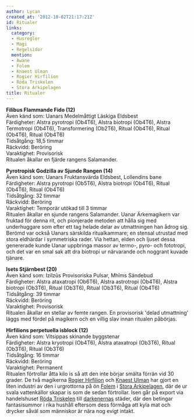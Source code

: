 ```yaml
---
author: Lycan
created_at: '2012-10-02T21:17:21Z'
id: Ritualer
links:
  category:
  - Husregler
  - Magi
  - Regelsidor
  mention:
  - Awane
  - Folem
  - Knaest Ulman
  - Rogier Hirfilion
  - Röda Triskelen
  - Stora Arkipelagen
title: Ritualer
---
```


**Filibus Flammande Fido (12)**\
Även känd som: Uanars Medelmåttigt Läskiga Eldsbest\
Färdigheter: Alstra pyrotropi (Ob4T6), Alstra biotropi (Ob4T6), Alstra Termotropi (Ob4T6),
Transformering (Ob2T6), Ritual (Ob4T6), Ritual (Ob4T6), Ritual (Ob4T6)\
Tidsåtgång: 18,5 timmar\
Räckvidd: Beröring\
Varaktighet: Provisorisk\
Ritualen åkallar en fjärde rangens Salamander.

**Pyrotropisk Godzilla av Sjunde Rangen (14)**\
Även känd som: Uanars Fruktansvärda Eldsbest, Lollendins bane\
Färdigheter: Alstra pyrotropi (Ob5T6), Alstra biotropi (Ob4T6), Ritual (Ob4T6), Ritual (Ob4T6)\
Tidsåtgång: 32 timmar\
Räckvidd: Beröring\
Varaktighet: Temporär utökad till 3 timmar\
Ritualen åkallar en sjunde rangens Salamander. Uanar Ärkemagikern var fruktad för denna rit, och
pionjerade metoden att hålla sig med underhuggare som efter ett tag helade delar av utmattningen han
ådrog sig. Berömd var också Uanars särskilda ritualkammare; en stensal utrustad med stora eldhärdar
i symmetriska rader. Via hettan, elden och ljuset dessa genererade kunde Uanar uppbringa massor av
termo-, pyro- och fototropi, och det var en smal sak att dra biotropi ur närvarande och noggrant
kuvade tjänare.

**Isets Stjärnbest (20)**\
Även känd som: Izílzûs Provisoriska Pulsar, Mhîms Sändebud\
Färdigheter: Alstra ataxatropi (Ob6T6), Alstra astrotropi (Ob4T6), Alstra biotropi (Ob3T6), Ritual
(Ob3T6), Ritual (Ob3T6), Ritual (Ob4T6)\
Tidsåtgång: 39 timmar\
Räckvidd: Beröring\
Varaktighet: Provisorisk\
Ritualen åkallar en stellar av femte rangen. En provisorisk 'delad utmattning' läggs med fördel på
magikern och en villig slav innan ritualen påbörjas.

**Hirfilions perpetuella isblock (12)**\
Även känd som: Vitsippas skinande byggstenar\
Färdigheter: Alstra kryotropi (Ob4T6), Alstra ataxatropi (Ob3T6), Ritual (Ob3T6), Ritual (Ob3T6)\
Tidsåtgång: 16 timmar\
Räckvidd: Beröring\
Varaktighet: Permanent\
Ritualen förtrollar åtta kilo is så att den inte börjar smälta förrän vid 30 grader. De två
magikerna [Rogier Hirfilion] och [Knaest Ulman] har gjort en liten industri av den i urgrottorna på
ön [Folem] i [Stora Arkipelagen], där de ur svala vattenkällor skapar is som de sedan förtrollar.
Isen går på export via handelshuset [Röda Triskelen] till [darkenernas] städer, där den betingar
fantasisummor i rika hushåll eftersom dess förmåga att kyla mat och drycker såväl som människor är
nära nog evigt intakt.

  [Rogier Hirfilion]: Rogier_Hirfilion
  [Knaest Ulman]: Knaest_Ulman
  [Folem]: Folem
  [Stora Arkipelagen]: Stora_Arkipelagen
  [Röda Triskelen]: Röda_Triskelen
  [darkenernas]: Awane